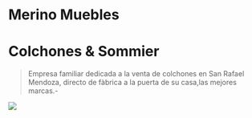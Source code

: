 # Merino Muebles
# Colchones & Sommier
> Empresa familiar dedicada a la venta de colchones en San Rafael Mendoza, directo de fàbrica a la puerta de su casa,las mejores marcas.-

![](https://www.facebook.com/photo/?fbid=444139781065827&set=a.444139764399162)
